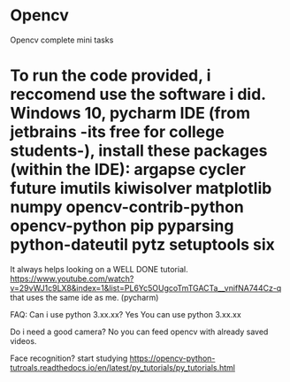# Opencv
Opencv complete mini tasks


To run the code provided, i reccomend use the software i did.
Windows 10, pycharm IDE (from jetbrains -its free for college students-), install these packages (within the IDE):
argapse
cycler
future
imutils
kiwisolver
matplotlib
numpy
opencv-contrib-python
opencv-python
pip
pyparsing
python-dateutil
pytz
setuptools
six
========================

It always helps looking on a WELL DONE tutorial.
https://www.youtube.com/watch?v=29vWJ1c9LX8&index=1&list=PL6Yc5OUgcoTmTGACTa__vnifNA744Cz-q
that uses the same ide as me. (pycharm)

FAQ:
Can i use python 3.xx.xx?
Yes You can use python 3.xx.xx

Do i need a good camera?
No you can feed opencv with already saved videos.

Face recognition?
start studying https://opencv-python-tutroals.readthedocs.io/en/latest/py_tutorials/py_tutorials.html
